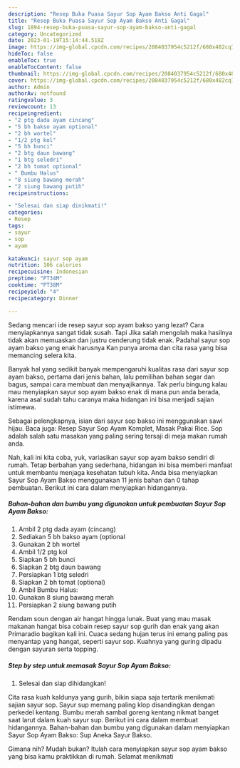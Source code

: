 ```yaml
---
description: "Resep Buka Puasa Sayur Sop Ayam Bakso Anti Gagal"
title: "Resep Buka Puasa Sayur Sop Ayam Bakso Anti Gagal"
slug: 1894-resep-buka-puasa-sayur-sop-ayam-bakso-anti-gagal
category: Uncategorized
date: 2023-01-19T15:14:44.518Z
image: https://img-global.cpcdn.com/recipes/2084037954c5212f/680x482cq70/sayur-sop-ayam-bakso-foto-resep-utama.jpg
hideToc: false
enableToc: true
enableTocContent: false
thumbnail: https://img-global.cpcdn.com/recipes/2084037954c5212f/680x482cq70/sayur-sop-ayam-bakso-foto-resep-utama.jpg
cover: https://img-global.cpcdn.com/recipes/2084037954c5212f/680x482cq70/sayur-sop-ayam-bakso-foto-resep-utama.jpg
author: Admin
authorAv: notfound
ratingvalue: 3
reviewcount: 13
recipeingredient:
- "2 ptg dada ayam cincang"
- "5 bh bakso ayam optional"
- "2 bh wortel"
- "1/2 ptg kol"
- "5 bh bunci"
- "2 btg daun bawang"
- "1 btg seledri"
- "2 bh tomat optional"
- " Bumbu Halus"
- "8 siung bawang merah"
- "2 siung bawang putih"
recipeinstructions:

- "Selesai dan siap dinikmati!"
categories:
- Resep
tags:
- sayur
- sop
- ayam

katakunci: sayur sop ayam 
nutrition: 106 calories
recipecuisine: Indonesian
preptime: "PT34M"
cooktime: "PT38M"
recipeyield: "4"
recipecategory: Dinner

---
```



Sedang mencari ide resep sayur sop ayam bakso yang lezat? Cara menyiapkannya sangat tidak susah. Tapi Jika salah mengolah maka hasilnya tidak akan memuaskan dan justru cenderung tidak enak. Padahal sayur sop ayam bakso yang enak harusnya Kan punya aroma dan cita rasa yang bisa memancing selera kita.


Banyak hal yang sedikit banyak mempengaruhi kualitas rasa dari sayur sop ayam bakso, pertama dari jenis bahan, lalu pemilihan bahan segar dan bagus, sampai cara membuat dan menyajikannya. Tak perlu bingung kalau mau menyiapkan sayur sop ayam bakso enak di mana pun anda berada, karena asal sudah tahu caranya maka hidangan ini bisa menjadi sajian istimewa.

Sebagai pelengkapnya, isian dari sayur sop bakso ini menggunakan sawi hijau. Baca juga: Resep Sayur Sop Ayam Komplet, Masak Pakai Rice. Sop adalah salah satu masakan yang paling sering tersaji di meja makan rumah anda.


Nah, kali ini kita coba, yuk, variasikan sayur sop ayam bakso sendiri di rumah. Tetap berbahan yang sederhana, hidangan ini bisa memberi manfaat untuk membantu menjaga kesehatan tubuh kita. Anda bisa menyiapkan Sayur Sop Ayam Bakso menggunakan 11 jenis bahan dan 0 tahap pembuatan. Berikut ini cara dalam menyiapkan hidangannya.

<!--inarticleads1-->

##### Bahan-bahan dan bumbu yang digunakan untuk pembuatan Sayur Sop Ayam Bakso:

1. Ambil 2 ptg dada ayam (cincang)
1. Sediakan 5 bh bakso ayam (optional
1. Gunakan 2 bh wortel
1. Ambil 1/2 ptg kol
1. Siapkan 5 bh bunci
1. Siapkan 2 btg daun bawang
1. Persiapkan 1 btg seledri
1. Siapkan 2 bh tomat (optional)
1. Ambil  Bumbu Halus:
1. Gunakan 8 siung bawang merah
1. Persiapkan 2 siung bawang putih


Rendam soun dengan air hangat hingga lunak. Buat yang mau masak makanan hangat bisa cobain resep sayur sop gurih dan enak yang akan Primaradio bagikan kali ini. Cuaca sedang hujan terus ini emang paling pas menyantap yang hangat, seperti sayur sop. Kuahnya yang guring dipadu dengan sayuran serta topping. 

<!--inarticleads2-->

##### Step by step untuk memasak Sayur Sop Ayam Bakso:


1. Selesai dan siap dihidangkan!

Cita rasa kuah kaldunya yang gurih, bikin siapa saja tertarik menikmati sajian sayur sop. Sayur sup memang paling klop disandingkan dengan perkedel kentang. Bumbu merah sambal goreng kentang nikmat banget saat larut dalam kuah sayur sup. Berikut ini cara dalam membuat hidangannya. Bahan-bahan dan bumbu yang digunakan dalam menyiapkan Sayur Sop Ayam Bakso: Sup Aneka Sayur Bakso. 

Gimana nih? Mudah bukan? Itulah cara menyiapkan sayur sop ayam bakso yang bisa kamu praktikkan di rumah. Selamat menikmati
